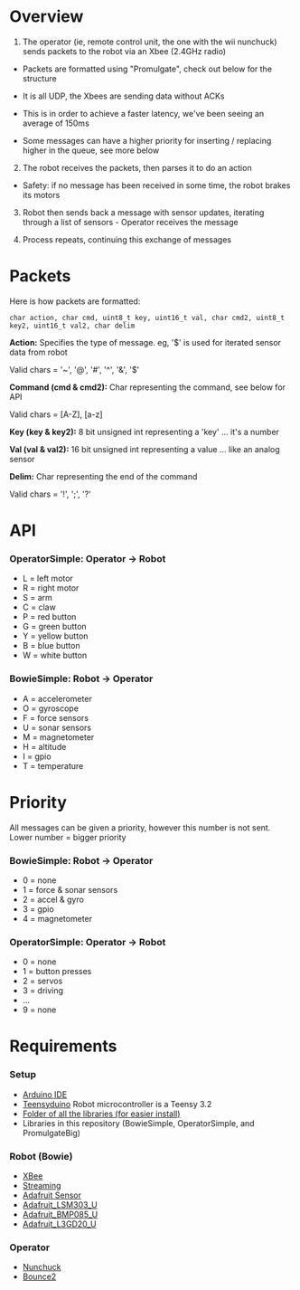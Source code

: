 # Overview

1. The operator (ie, remote control unit, the one with the wii nunchuck) sends packets to the robot via an Xbee (2.4GHz radio)

  - Packets are formatted using "Promulgate", check out below for the structure

  - It is all UDP, the Xbees are sending data without ACKs

  - This is in order to achieve a faster latency, we've been seeing an average of 150ms

  - Some messages can have a higher priority for inserting / replacing higher in the queue, see more below

2. The robot receives the packets, then parses it to do an action

  - Safety: if no message has been received in some time, the robot brakes its motors

3. Robot then sends back a message with sensor updates, iterating through a list of sensors - Operator receives the message

4. Process repeats, continuing this exchange of messages


# Packets

Here is how packets are formatted:

`char action, char cmd, uint8_t key, uint16_t val, char cmd2, uint8_t key2, uint16_t val2, char delim`

**Action:** Specifies the type of message. eg, '$' is used for iterated sensor data from robot

Valid chars = '~', '@', '#', '^', '&', '$'

**Command (cmd & cmd2):** Char representing the command, see below for API

Valid chars = [A-Z], [a-z]

**Key (key & key2):** 8 bit unsigned int representing a 'key' ... it's a number

**Val (val & val2):** 16 bit unsigned int representing a value ... like an analog sensor

**Delim:** Char representing the end of the command

Valid chars = '!', ';', '?'


# API

### OperatorSimple: Operator -> Robot
- L = left motor
- R = right motor
- S = arm
- C = claw
- P = red button
- G = green button
- Y = yellow button
- B = blue button
- W = white button

### BowieSimple: Robot -> Operator
- A = accelerometer
- O = gyroscope
- F = force sensors
- U = sonar sensors
- M = magnetometer
- H = altitude
- I = gpio
- T = temperature


# Priority

All messages can be given a priority, however this number is not sent. Lower number = bigger priority

### BowieSimple: Robot -> Operator
- 0 = none
- 1 = force & sonar sensors
- 2 = accel & gyro
- 3 = gpio
- 4 = magnetometer

### OperatorSimple: Operator -> Robot
- 0 = none
- 1 = button presses
- 2 = servos
- 3 = driving
- ...
- 9 = none


# Requirements

### Setup
- [Arduino IDE](https://www.arduino.cc/en/Main/Software)
- [Teensyduino](https://www.pjrc.com/teensy/teensyduino.html) Robot microcontroller is a Teensy 3.2
- [Folder of all the libraries (for easier install)](https://drive.google.com/open?id=0B2b0J3sadfPxcGZVVjhFRGUwLUU)
- Libraries in this repository (BowieSimple, OperatorSimple, and PromulgateBig)

### Robot (Bowie)
- [XBee](https://github.com/andrewrapp/xbee-arduino)
- [Streaming](http://arduiniana.org/libraries/streaming/)
- [Adafruit Sensor](https://github.com/adafruit/Adafruit_Sensor)
- [Adafruit_LSM303_U](https://github.com/adafruit/Adafruit_LSM303DLHC)
- [Adafruit_BMP085_U](https://github.com/adafruit/Adafruit_BMP085_Unified)
- [Adafruit_L3GD20_U](https://github.com/adafruit/Adafruit_L3GD20_U)

### Operator
- [Nunchuck](https://github.com/GabrielBianconi/ArduinoNunchuk)
- [Bounce2](https://github.com/thomasfredericks/Bounce2)

